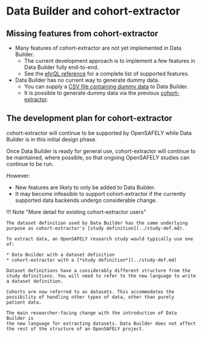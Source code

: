 # Data Builder and cohort-extractor
## Missing features from cohort-extractor

* Many features of cohort-extractor are not yet implemented in Data
  Builder.
    * The current development approach is to implement a few features in Data
      Builder fully end-to-end.
    * See the [ehrQL reference](ehrql/reference.md) for a complete list
      of supported features.
* Data Builder has no current way to generate dummy data.
    * You can supply a [CSV file containing dummy data](dummy-data.md)
      to Data Builder.
    * It is possible to generate dummy data via the previous
      [cohort-extractor](../study-def-expectations.md).

## The development plan for cohort-extractor

cohort-extractor will continue to be supported by OpenSAFELY while Data
Builder is in this initial design phase.

Once Data Builder is ready for general use, cohort-extractor will
continue to be maintained, where possible, so that ongoing OpenSAFELY
studies can continue to be run.

However:

* New features are likely to only be added to Data Builder.
* It may become infeasible to support cohort-extractor if the
  currently supported data backends undergo considerable change.

!!! Note "More detail for existing cohort-extractor users"

    The dataset definition used by Data Builder has the same underlying
    purpose as cohort-extractor's [study definition](../study-def.md).

    To extract data, an OpenSAFELY research study would typically use one of:

    * Data Builder with a dataset definition
    * cohort-extractor with a [*study definition*](../study-def.md)

    Dataset definitions have a considerably different structure from the
    study definitions. You will need to refer to the new language to write
    a dataset definition.

    Cohorts are now referred to as datasets. This accommodates the
    possibility of handling other types of data, other than purely
    patient data.

    The main researcher-facing change with the introduction of Data Builder is
    the new language for extracting datasets. Data Builder does not affect
    the rest of the structure of an OpenSAFELY project.
